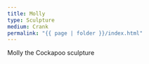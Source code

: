 ```yaml
---
title: Molly
type: Sculpture
medium: Crank
permalink: "{{ page | folder }}/index.html"
---
```

Molly the Cockapoo sculpture

